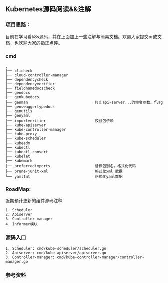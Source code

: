 ## Kubernetes源码阅读&&注解

### 项目思路：
目前在学习看k8s源码，并在上面加上一些注解与简易文档。欢迎大家提交pr或文档，也欢迎大家的指正点评。

### cmd
```
.
├── clicheck
├── cloud-controller-manager
├── dependencycheck
├── dependencyverifier
├── fieldnamedocscheck
├── gendocs
├── genkubedocs
├── genman                              打印api-server...的命令参数、flag
├── genswaggertypedocs
├── genutils
├── genyaml
├── importverifier                      校验包依赖
├── kube-apiserver
├── kube-controller-manager
├── kube-proxy
├── kube-scheduler
├── kubeadm
├── kubectl
├── kubectl-convert
├── kubelet
├── kubemark
├── preferredimports                    替换包别名，格式化代码
├── prune-junit-xml                     格式化xml 数据
└── yamlfmt                             格式化yaml数据

```
### RoadMap:
近期预计更新的组件源码注释
```
1. Scheduler
2. Apiserver
3. Controller-manager
4. Informer模块
```

### 源码入口
```
1. Scheduler: cmd/kube-scheduler/scheduler.go
2. Apiserver: cmd/kube-apiserver/apiserver.go
3. Controller-manager: cmd/kube-controller-manager/controller-manager.go
```

### 参考资料
